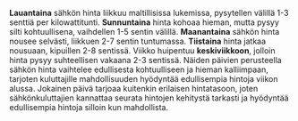 **Lauantaina** sähkön hinta liikkuu maltillisissa lukemissa, pysytellen välillä 1-3 senttiä per kilowattitunti. **Sunnuntaina** hinta kohoaa hieman, mutta pysyy silti kohtuullisena, vaihdellen 1-5 sentin välillä. **Maanantaina** sähkön hinta nousee selvästi, liikkuen 2-7 sentin tuntumassa. **Tiistaina** hinta jatkaa nousuaan, kipuillen 2-8 sentissä. Viikko huipentuu **keskiviikkoon**, jolloin hinta pysyy suhteellisen vakaana 2-3 sentissä. Näiden päivien perusteella sähkön hinta vaihtelee edullisesta kohtuulliseen ja hieman kalliimpaan, tarjoten kuluttajille mahdollisuuden hyödyntää edullisempia hintoja viikon alussa. Jokainen päivä tarjoaa kuitenkin erilaisen hintatasoon, joten sähkönkuluttajien kannattaa seurata hintojen kehitystä tarkasti ja hyödyntää edullisempia hintoja silloin kun mahdollista.